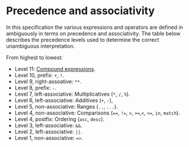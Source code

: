 # Precedence and associativity

In this specification the various expressions and operators are defined in ambiguously in terms on precedence and associativity. The table below describes the precedence levels used to determine the correct unambiguous interpretation.

From highest to lowest:

- Level 11: [Compound expressions](#sec-Compound-expressions).
- Level 10, prefix: `+`, `!`.
- Level 9, right-assoative: [](#sec-Binary-double-star-operator) `**`.
- Level 8, prefix: `-`.
- Level 7, left-associative: Multiplicatives (`*`, `/`, `%`).
- Level 6, left-associative: Additives (`+`, `-`),
- Level 5, non-associative: Ranges (`..`, `...`).
- Level 4, non-associative: Comparisons (`==`, `!=`, `>`, `>=`,`<`, `<=`, `in`, `match`).
- Level 4, postfix: Ordering (`asc`, `desc`).
- Level 3, left-associative: `&&`.
- Level 2, left-associative: `||`.
- Level 1, non-associative: `=>`.
